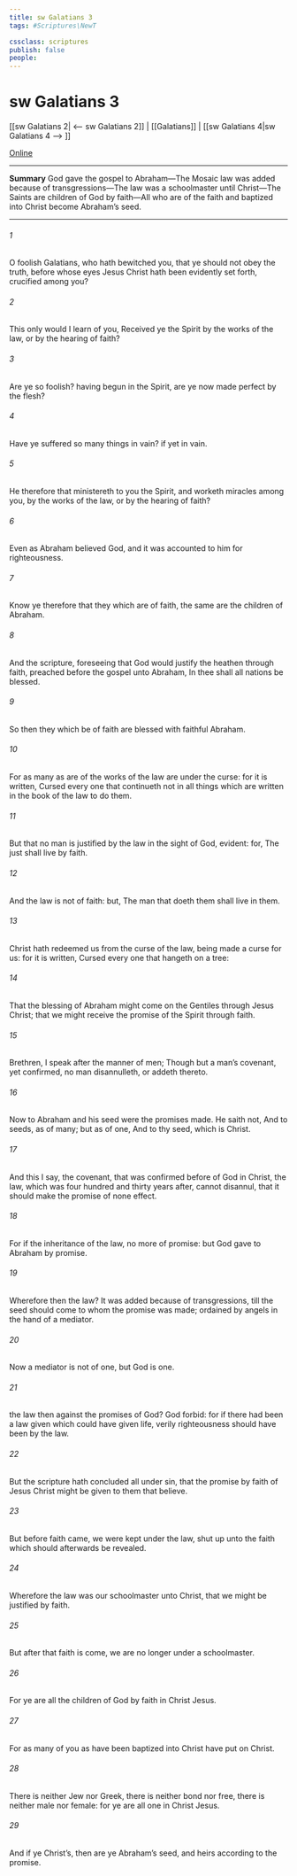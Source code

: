 ```yaml
---
title: sw Galatians 3
tags: #Scriptures\NewT

cssclass: scriptures
publish: false
people:
---
```


# sw Galatians 3
[[sw Galatians 2| <-- sw Galatians 2]] | [[Galatians]] | [[sw Galatians 4|sw Galatians 4 --> ]]

[Online](https://churchofjesuschrist.org/study/scriptures/nt/gal/3?lang=eng)

---
__Summary__
God gave the gospel to Abraham—The Mosaic law was added because of transgressions—The law was a schoolmaster until Christ—The Saints are children of God by faith—All who are of the faith and baptized into Christ become Abraham’s seed.

---
###### 1 
O foolish Galatians, who hath bewitched you, that ye should not obey the truth, before whose eyes Jesus Christ hath been evidently set forth, crucified among you?

###### 2 
This only would I learn of you, Received ye the Spirit by the works of the law, or by the hearing of faith?

###### 3 
Are ye so foolish? having begun in the Spirit, are ye now made perfect by the flesh?

###### 4 
Have ye suffered so many things in vain? if  yet in vain.

###### 5 
He therefore that ministereth to you the Spirit, and worketh miracles among you,  by the works of the law, or by the hearing of faith?

###### 6 
Even as Abraham believed God, and it was accounted to him for righteousness.

###### 7 
Know ye therefore that they which are of faith, the same are the children of Abraham.

###### 8 
And the scripture, foreseeing that God would justify the heathen through faith, preached before the gospel unto Abraham,  In thee shall all nations be blessed.

###### 9 
So then they which be of faith are blessed with faithful Abraham.

###### 10 
For as many as are of the works of the law are under the curse: for it is written, Cursed  every one that continueth not in all things which are written in the book of the law to do them.

###### 11 
But that no man is justified by the law in the sight of God,  evident: for, The just shall live by faith.

###### 12 
And the law is not of faith: but, The man that doeth them shall live in them.

###### 13 
Christ hath redeemed us from the curse of the law, being made a curse for us: for it is written, Cursed  every one that hangeth on a tree:

###### 14 
That the blessing of Abraham might come on the Gentiles through Jesus Christ; that we might receive the promise of the Spirit through faith.

###### 15 
Brethren, I speak after the manner of men; Though  but a man’s covenant, yet  confirmed, no man disannulleth, or addeth thereto.

###### 16 
Now to Abraham and his seed were the promises made. He saith not, And to seeds, as of many; but as of one, And to thy seed, which is Christ.

###### 17 
And this I say,  the covenant, that was confirmed before of God in Christ, the law, which was four hundred and thirty years after, cannot disannul, that it should make the promise of none effect.

###### 18 
For if the inheritance  of the law,  no more of promise: but God gave  to Abraham by promise.

###### 19 
Wherefore then  the law? It was added because of transgressions, till the seed should come to whom the promise was made;  ordained by angels in the hand of a mediator.

###### 20 
Now a mediator is not  of one, but God is one.

###### 21 
 the law then against the promises of God? God forbid: for if there had been a law given which could have given life, verily righteousness should have been by the law.

###### 22 
But the scripture hath concluded all under sin, that the promise by faith of Jesus Christ might be given to them that believe.

###### 23 
But before faith came, we were kept under the law, shut up unto the faith which should afterwards be revealed.

###### 24 
Wherefore the law was our schoolmaster  unto Christ, that we might be justified by faith.

###### 25 
But after that faith is come, we are no longer under a schoolmaster.

###### 26 
For ye are all the children of God by faith in Christ Jesus.

###### 27 
For as many of you as have been baptized into Christ have put on Christ.

###### 28 
There is neither Jew nor Greek, there is neither bond nor free, there is neither male nor female: for ye are all one in Christ Jesus.

###### 29 
And if ye  Christ’s, then are ye Abraham’s seed, and heirs according to the promise.

